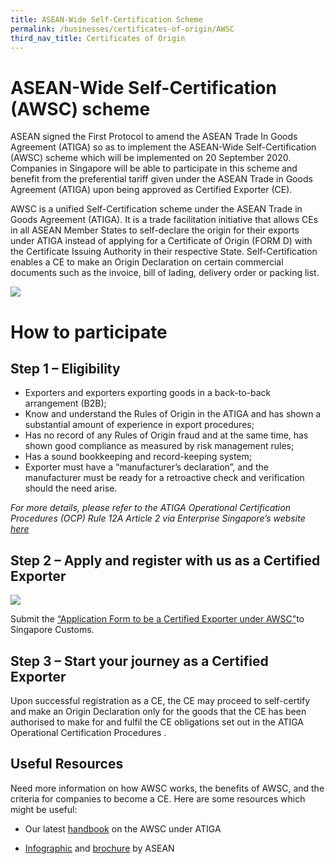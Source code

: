 ```yaml
---
title: ASEAN-Wide Self-Certification Scheme
permalink: /businesses/certificates-of-origin/AWSC
third_nav_title: Certificates of Origin
---
```


# ASEAN-Wide Self-Certification (AWSC) scheme

ASEAN signed the First Protocol to amend the ASEAN Trade In Goods Agreement (ATIGA) so as to implement the ASEAN-Wide Self-Certification (AWSC) scheme which will be implemented on 20 September 2020.  Companies in Singapore will be able to participate in this scheme and benefit from the preferential tariff given under the ASEAN Trade in Goods Agreement (ATIGA) upon being approved as Certified Exporter (CE).
 
AWSC is a unified Self-Certification scheme under the ASEAN Trade in Goods Agreement (ATIGA). It is a trade facilitation initiative that allows CEs in all ASEAN Member States to self-declare the origin for their exports under ATIGA instead of applying for a Certificate of Origin (FORM D) with the Certificate Issuing Authority in their respective State. Self-Certification enables a CE to make an Origin Declaration on certain commercial documents such as the invoice, bill of lading, delivery order or packing list.

![](/images/AWSC%20benefits.jpg)

# How to participate

## Step 1 – Eligibility 

-	Exporters and exporters exporting goods in a back-to-back arrangement (B2B);
-	Know and understand the Rules of Origin in the ATIGA and has shown a substantial amount of experience in export procedures; 
-	Has no record of any Rules of Origin fraud and at the same time, has shown good compliance as measured by risk management rules;
-	Has a sound bookkeeping and record-keeping system;
-	Exporter must have a “manufacturer’s declaration”, and the manufacturer must be ready for a retroactive check and verification should the need arise.

*For more details, please refer to the ATIGA Operational Certification Procedures (OCP) Rule 12A Article 2 via Enterprise Singapore’s website [here](https://www.enterprisesg.gov.sg/non-financial-assistance/for-singapore-companies/free-trade-agreements/ftas/overview)*

## Step 2 – Apply and register with us as a Certified Exporter

![](/images/AWSC%20CE.jpg)

Submit the [“Application Form to be a Certified Exporter under AWSC”](https://www.customs.gov.sg/eservices/customs-forms-and-service-links)to Singapore Customs. 

## Step 3 – Start your journey as a Certified Exporter

Upon successful registration as a CE, the CE may proceed to self-certify and make an Origin Declaration only for the goods that the CE has been authorised to make for and fulfil the CE obligations set out in the ATIGA Operational Certification Procedures . 

## Useful Resources

Need more information on how AWSC works, the benefits of AWSC, and the criteria for companies to become a CE. Here are some resources which might be useful: 

- Our latest [handbook](/documents/businesses/Handbook%20on%20the%20implementation%20of%20the%20ASEAN%20WIDE%20SELF%20(final).pdf) on the AWSC under ATIGA

- [Infographic](https://asean.org/storage/2012/05/SCAROO33_anx11b_ag05.1.3d_AWSC-Infographics-14042020.pdf) and [brochure](https://asean.org/storage/2012/05/04-AWSC-Brochure.pdf) by ASEAN




